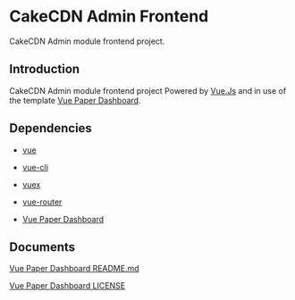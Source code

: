 # CakeCDN Admin Frontend

CakeCDN Admin module frontend project.

## Introduction

CakeCDN Admin module frontend project Powered by [Vue.Js](https://github.com/vuejs/vue) and in use of the template [Vue Paper Dashboard](https://cristijora.github.io/vue-paper-dashboard/).

## Dependencies

- [vue](https://github.com/vuejs/vue)

- [vue-cli](https://github.com/vuejs/vue-cli)

- [vuex](https://github.com/vuejs/vuex)

- [vue-router](https://github.com/vuejs/vue-router)

- [Vue Paper Dashboard](https://cristijora.github.io/vue-paper-dashboard/)

## Documents

[Vue Paper Dashboard README.md](README_original_project.md)

[Vue Paper Dashboard LICENSE](LICENSE_original_project)
